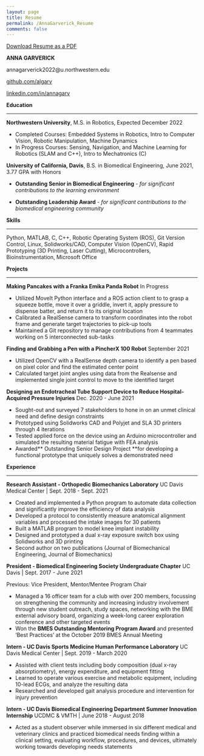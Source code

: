 ```yaml
---
layout: page
title: Resume
permalink: /AnnaGarverick_Resume
comments: false
---
```


[Download Resume as a PDF](AnnaGarverick_ResumeNov2021.pdf)

**ANNA GARVERICK**

<p> annagarverick2022@u.northwestern.edu</p>

[github.com/algarv](https://www.github.com/algarv)

[linkedin.com/in/annagarv](https://www.linkedin.com/in/annagarv/)

**Education**

---

**Northwestern University**, M.S. in Robotics, Expected December 2022


* Completed Courses:  Embedded Systems in Robotics, Intro to Computer Vision, Robotic Manipulation, Machine Dynamics 
* In Progress Courses:  Sensing, Navigation, and Machine Learning for Robotics (SLAM and C++), Intro to Mechatronics (C)

**University of California, Davis**, B.S. in Biomedical Engineering, June 2021, 3.77 GPA with Honors


* **Outstanding Senior in Biomedical Engineering** - _for significant contributions to the learning environment_


* **Outstanding Leadership Award** - _for significant contributions to the biomedical engineering community_

**Skills**

---

Python, MATLAB, C, C++, Robotic Operating System (ROS), Git Version Control, Linux, Solidworks/CAD, Computer Vision (OpenCV), Rapid Prototyping (3D Printing, Laser Cutting), Microcontrollers, Bioinstrumentation, Microsoft Office

**Projects**

---

**Making Pancakes with a Franka Emika Panda Robot** In Progress

* Utilized MoveIt Python interface and a ROS action client to to grasp a squeeze bottle, move it over a griddle, invert it, apply pressure to dispense batter, and return it to its original location
* Calibrated a RealSense camera to transform coordinates into the robot frame and generate target trajectories to pick-up tools
* Maintained a Git repository to manage contributions from 4 teammates working on 5 interconnected sub-tasks

**Finding and Grabbing a Pen with a PincherX 100 Robot** September 2021

* Utilized OpenCV with a RealSense depth camera to identify a pen based on pixel color and find the estimated center point
* Calculated target joint angles using data from the Realsense  and implemented single joint control to move to the identified target

**Designing an Endotracheal Tube Support Device to Reduce Hospital-Acquired Pressure Injuries** Dec. 2020 - June 2021


* Sought-out and surveyed 7 stakeholders to hone in on an unmet clinical need and define design constraints 
* Prototyped using Solidworks CAD and Polyjet and SLA 3D printers through 4 iterations
* Tested applied force on the device using an Arduino microcontroller and simulated the resulting material fatigue with FEA analysis
* Awarded** Outstanding Senior Design Project **for developing a functional prototype that uniquely solves a demonstrated need

**Experience**

---


**Research Assistant - Orthopedic Biomechanics Laboratory** UC Davis Medical Center | Sept. 2018 - Sept. 2021

* Created and implemented a Python program to automate data collection and significantly improve the efficiency of data analysis
* Developed a protocol to consistently measure anatomical alignment variables and processed the intake images for 30 patients
* Built a MATLAB program to model knee implant instability
* Designed and prototyped a dual x-ray exposure switch box using Solidworks and 3D printing
* Second author on two publications (Journal of Biomechanical Engineering, Journal of Biomechanics)

**President - Biomedical Engineering Society Undergraduate Chapter** UC Davis | Sept. 2017 - June 2021

Previous: Vice President, Mentor/Mentee Program Chair

* Managed a 16 officer team for a club with over 200 members, focussing on strengthening the community and increasing industry involvement through new student outreach, study spaces, networking with the BME external advisory board, organizing a week-long career exploration conference and other targeted events
* Won the **BMES Outstanding Mentoring Program Award** and presented ‘Best Practices’ at the October 2019 BMES Annual Meeting 

**Intern - UC Davis Sports Medicine Human Performance Laboratory**   UC Davis Medical Center | Sept. 2019 - March 2020

* Assisted with client tests including body composition (dual x-ray absorptiometry), energy expenditure, and equipment fitting
* Learned to operate various exercise and metabolic equipment, including 10-lead ECGs, and analyze the resulting data
* Researched and developed gait analysis procedure and intervention for injury prevention

**Intern - UC Davis Biomedical Engineering Department Summer Innovation Internship** UCDMC & VMTH | June 2018 - August 2018

* Acted as a student observer while immersed in six different medical and veterinary clinics and practiced biomedical needs finding within a clinical setting, evaluating workflow, procedures, and devices, ultimately working towards developing needs statements